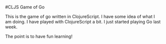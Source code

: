 #CLJS Game of Go

This is the game of go written in ClojureScript.
I have some idea of what I am doing.
I have played with ClojureScript a bit.
I just started playing Go last week.

The point is to have fun learning!